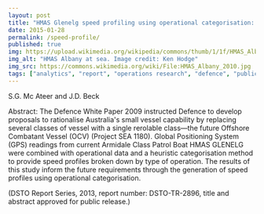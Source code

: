 ```yaml
---
layout: post
title: "HMAS Glenelg speed profiling using operational categorisation: analysis details (report)"
date: 2015-01-28
permalink: /speed-profile/
published: true
img: https://upload.wikimedia.org/wikipedia/commons/thumb/1/1f/HMAS_Albany_2010.jpg/640px-HMAS_Albany_2010.jpg
img_alt: "HMAS Albany at sea. Image credit: Ken Hodge"
img_src: https://commons.wikimedia.org/wiki/File:HMAS_Albany_2010.jpg
tags: ["analytics", "report", "operations research", "defence", "publication", ]
---
```


S.G. Mc Ateer and J.D. Beck

Abstract: The Defence White Paper 2009 instructed Defence to develop proposals to rationalise Australia's small vessel capability by replacing several classes of vessel with a single rerolable class—the future Offshore Combatant Vessel (OCV) (Project SEA 1180). Global Positioning System (GPS) readings from current Armidale Class Patrol Boat HMAS GLENELG were combined with operational data and a heuristic categorisation method to provide speed profiles broken down by type of operation. The results of this study inform the future requirements through the generation of speed profiles using operational categorisation.

(DSTO Report Series, 2013, report number: DSTO-TR-2896, title and abstract approved for public release.)
